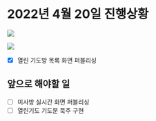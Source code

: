 # 2022년 4월 20일 진행상황 

![](https://velog.velcdn.com/images/hjh040302/post/ed9bf7d6-c180-4fab-a95d-1523cbb8993d/image.png)

![](https://velog.velcdn.com/images/hjh040302/post/a106eaaf-a8c2-43f1-949b-187724d63bf3/image.png)

- [x] 열린 기도방 목록 화면 퍼블리싱

## 앞으로 해야할 일
- [ ] 미사방 실시간 화면 퍼블리싱 
- [ ] 열린기도 기도문 묵주 구현
